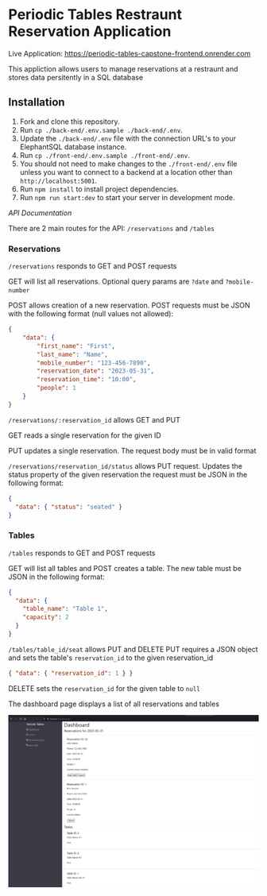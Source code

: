 # Periodic Tables Restraunt Reservation Application

Live Application: https://periodic-tables-capstone-frontend.onrender.com

This appliction allows users to manage reservations at a restraunt and stores data persitently in a SQL database

## Installation

1. Fork and clone this repository.
1. Run `cp ./back-end/.env.sample ./back-end/.env`.
1. Update the `./back-end/.env` file with the connection URL's to your ElephantSQL database instance.
1. Run `cp ./front-end/.env.sample ./front-end/.env`.
1. You should not need to make changes to the `./front-end/.env` file unless you want to connect to a backend at a location other than `http://localhost:5001`.
1. Run `npm install` to install project dependencies.
1. Run `npm run start:dev` to start your server in development mode.

*API Documentation*

There are 2 main routes for the API: `/reservations` and `/tables`

### Reservations

`/reservations` responds to GET and POST requests

GET will list all reservations. Optional query params are `?date` and `?mobile-number`

POST allows creation of a new reservation. POST requests must be JSON with the following format (null values not allowed):
```json
{
    "data": {
        "first_name": "First",
        "last_name": "Name",
        "mobile_number": "123-456-7890",
        "reservation_date": "2023-05-31",
        "reservation_time": "10:00",
        "people": 1
    }
}
```
`/reservations/:reservation_id` allows GET and PUT

GET reads a single reservation for the given ID

PUT updates a single reservation. The request body must be in valid format

`/reservations/reservation_id/status` allows PUT request. Updates the status property of the given reservation
the request must be JSON in the following format:
```json
{
  "data": { "status": "seated" } 
}
```

### Tables

`/tables` responds to GET and POST requests

GET will list all tables and POST creates a table. The new table must be JSON in the following format:

```json
{
  "data": {
    "table_name": "Table 1",
    "capacity": 2
  }
}
```
`/tables/table_id/seat` allows PUT and DELETE 
PUT requires a JSON object and sets the table's `reservation_id` to the given reservation_id
```json
{ "data": { "reservation_id": 1 } }
```
DELETE sets the `reservation_id` for the given table to `null`

The dashboard page displays a list of all reservations and tables

![](screenshots/s1.png)



